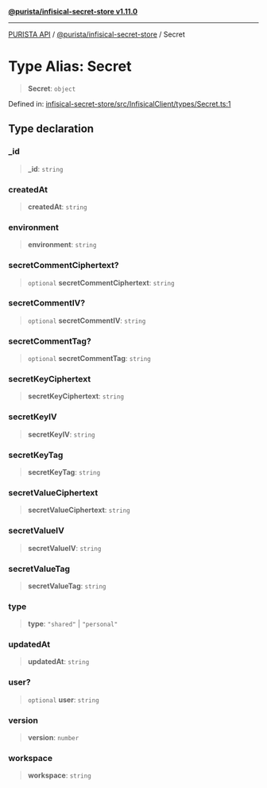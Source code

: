 [**@purista/infisical-secret-store v1.11.0**](../README.md)

***

[PURISTA API](../../../packages.md) / [@purista/infisical-secret-store](../README.md) / Secret

# Type Alias: Secret

> **Secret**: `object`

Defined in: [infisical-secret-store/src/InfisicalClient/types/Secret.ts:1](https://github.com/puristajs/purista/blob/master/packages/infisical-secret-store/src/InfisicalClient/types/Secret.ts#L1)

## Type declaration

### \_id

> **\_id**: `string`

### createdAt

> **createdAt**: `string`

### environment

> **environment**: `string`

### secretCommentCiphertext?

> `optional` **secretCommentCiphertext**: `string`

### secretCommentIV?

> `optional` **secretCommentIV**: `string`

### secretCommentTag?

> `optional` **secretCommentTag**: `string`

### secretKeyCiphertext

> **secretKeyCiphertext**: `string`

### secretKeyIV

> **secretKeyIV**: `string`

### secretKeyTag

> **secretKeyTag**: `string`

### secretValueCiphertext

> **secretValueCiphertext**: `string`

### secretValueIV

> **secretValueIV**: `string`

### secretValueTag

> **secretValueTag**: `string`

### type

> **type**: `"shared"` \| `"personal"`

### updatedAt

> **updatedAt**: `string`

### user?

> `optional` **user**: `string`

### version

> **version**: `number`

### workspace

> **workspace**: `string`
